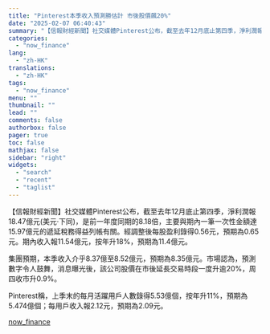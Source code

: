 ```yaml
---
title: "Pinterest本季收入預測勝估計 市後股價飆20%"
date: "2025-02-07 06:40:43"
summary: "【信報財經新聞】社交媒體Pinterest公布，截至去年12月底止第四季，淨利潤報18.47億元(美..."
categories:
  - "now_finance"
lang:
  - "zh-HK"
translations:
  - "zh-HK"
tags:
  - "now_finance"
menu: ""
thumbnail: ""
lead: ""
comments: false
authorbox: false
pager: true
toc: false
mathjax: false
sidebar: "right"
widgets:
  - "search"
  - "recent"
  - "taglist"
---
```


【信報財經新聞】社交媒體Pinterest公布，截至去年12月底止第四季，淨利潤報18.47億元(美元‧下同)，是前一年度同期的8.18倍，主要與期內一筆一次性金額達15.97億元的遞延稅務得益列帳有關。經調整後每股盈利錄得0.56元，預期為0.65元。期內收入報11.54億元，按年升18%，預期為11.4億元。

集團預期，本季收入介乎8.37億至8.52億元，預期為8.35億元。市場認為，預測數字令人鼓舞，消息曝光後，該公司股價在市後延長交易時段一度升逾20%，周四收市升0.9%。

Pinterest稱，上季末的每月活躍用戶人數錄得5.53億個，按年升11%，預期為5.474億個；每用戶收入報2.12元，預期為2.09元。

[now_finance](https://finance.now.com/news/post.php?id=904512)

